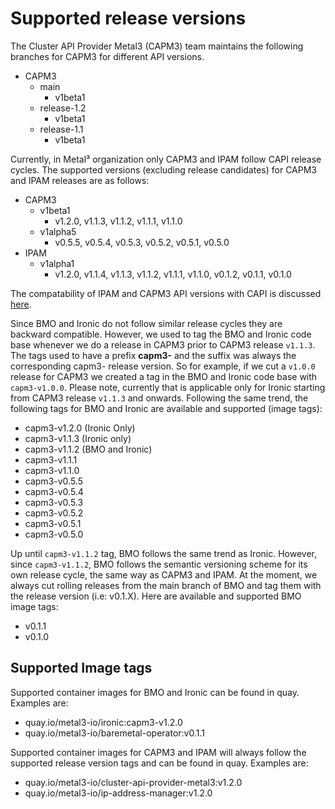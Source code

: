 # Supported release versions

The Cluster API Provider Metal3 (CAPM3) team maintains the following branches for CAPM3 for different API versions.

- CAPM3
    - main
        - v1beta1
    - release-1.2
        - v1beta1
    - release-1.1
        - v1beta1

Currently, in Metal³ organization only CAPM3 and IPAM follow CAPI release cycles. The supported versions (excluding release candidates) for CAPM3 and IPAM releases are as follows:

- CAPM3
    - v1beta1
        - v1.2.0, v1.1.3, v1.1.2, v1.1.1, v1.1.0
    - v1alpha5
        - v0.5.5, v0.5.4, v0.5.3, v0.5.2, v0.5.1, v0.5.0
- IPAM
    - v1alpha1
        - v1.2.0, v1.1.4, v1.1.3, v1.1.2, v1.1.1, v1.1.0, v0.1.2, v0.1.1, v0.1.0

The compatability of IPAM and CAPM3 API versions with CAPI is discussed [here](https://github.com/metal3-io/ip-address-manager#compatibility-with-cluster-api).

Since BMO and Ironic do not follow similar release cycles they are backward compatible. However, we used to tag the BMO and Ironic code base whenever we do a release in CAPM3 prior to CAPM3 release `v1.1.3`. The tags used to have a prefix **capm3-** and the suffix was always the corresponding capm3- release version. So for example, if we cut a `v1.0.0` release for CAPM3 we created a tag in the BMO and Ironic code base with `capm3-v1.0.0`. Please note, currently that is applicable only for Ironic starting from CAPM3 release `v1.1.3` and onwards.
Following the same trend, the following tags for BMO and Ironic are available and supported (image tags):

- capm3-v1.2.0 (Ironic Only)
- capm3-v1.1.3 (Ironic only)
- capm3-v1.1.2 (BMO and Ironic)
- capm3-v1.1.1
- capm3-v1.1.0
- capm3-v0.5.5
- capm3-v0.5.4
- capm3-v0.5.3
- capm3-v0.5.2
- capm3-v0.5.1
- capm3-v0.5.0

Up until `capm3-v1.1.2` tag, BMO follows the same trend as Ironic. However, since `capm3-v1.1.2`, BMO follows the semantic versioning scheme for its own release cycle, the same way as CAPM3 and IPAM. At the moment, we always cut rolling releases from the main branch of BMO and tag them with the release version (i.e: v0.1.X). Here are available and supported BMO image tags:

- v0.1.1
- v0.1.0

## Supported Image tags

Supported container images for BMO and Ironic can be found in quay. Examples are:

- quay.io/metal3-io/ironic:capm3-v1.2.0
- quay.io/metal3-io/baremetal-operator:v0.1.1

Supported container images for CAPM3 and IPAM will always follow the supported release version tags and can be found in quay. Examples are:

- quay.io/metal3-io/cluster-api-provider-metal3:v1.2.0
- quay.io/metal3-io/ip-address-manager:v1.2.0